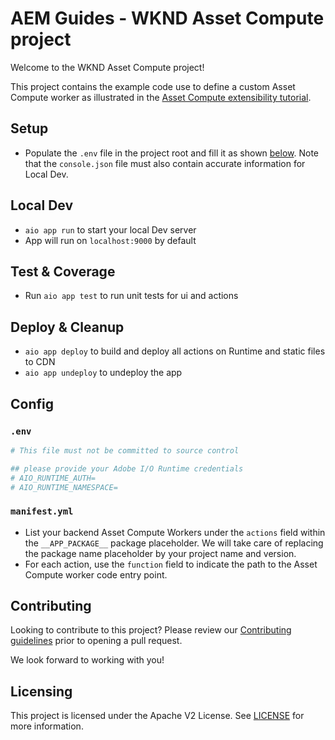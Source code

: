 # AEM Guides - WKND Asset Compute project

Welcome to the WKND Asset Compute project!

This project contains the example code use to define a custom Asset Compute worker as illustrated in the [Asset Compute extensibility tutorial](https://docs.adobe.com/content/help/en/experience-manager-learn/cloud-service/asset-compute/overview.html).

## Setup

- Populate the `.env` file in the project root and fill it as shown [below](#env). Note that the `console.json` file must also contain accurate information for Local Dev.

## Local Dev

- `aio app run` to start your local Dev server
- App will run on `localhost:9000` by default

## Test & Coverage

- Run `aio app test` to run unit tests for ui and actions

## Deploy & Cleanup

- `aio app deploy` to build and deploy all actions on Runtime and static files to CDN
- `aio app undeploy` to undeploy the app

## Config

### `.env`

```bash
# This file must not be committed to source control

## please provide your Adobe I/O Runtime credentials
# AIO_RUNTIME_AUTH=
# AIO_RUNTIME_NAMESPACE=
```

### `manifest.yml`

- List your backend Asset Compute Workers under the `actions` field within the `__APP_PACKAGE__`
package placeholder. We will take care of replacing the package name placeholder
by your project name and version.
- For each action, use the `function` field to indicate the path to the Asset Compute worker code entry point.

## Contributing
Looking to contribute to this project? Please review our [Contributing guidelines](CONTRIBUTING.md) prior to opening a pull request.

We look forward to working with you!

## Licensing
This project is licensed under the Apache V2 License. See [LICENSE](LICENSE) for more information.
